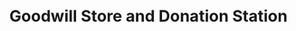 ---
title: "Goodwill Store and Donation Station"
url: /san-antonio/goodwill-store-and-donation-station/
shop: charity
---